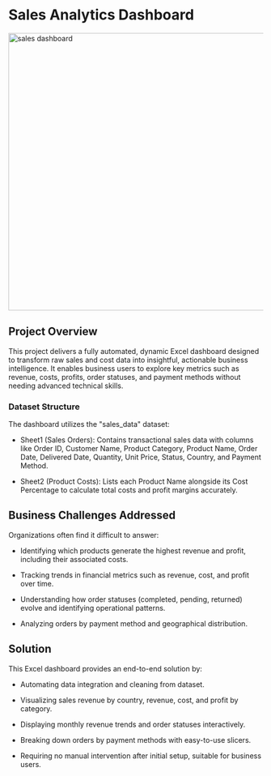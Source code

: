 
# Sales Analytics Dashboard
<img width="1312" height="548" alt="sales dashboard" src="https://github.com/user-attachments/assets/2845d018-fa82-419e-b268-107d7d38c18c" />


## Project Overview

This project delivers a fully automated, dynamic Excel dashboard designed to transform raw sales and cost data into insightful, actionable business intelligence. It enables business users to explore key metrics such as revenue, costs, profits, order statuses, and payment methods without needing advanced technical skills.

### Dataset Structure
The dashboard utilizes the "sales_data" dataset:

- Sheet1 (Sales Orders): Contains transactional sales data with columns like Order ID, Customer Name, Product Category, Product Name, Order Date, Delivered Date, Quantity, Unit Price, Status, Country, and Payment Method.

- Sheet2 (Product Costs): Lists each Product Name alongside its Cost Percentage to calculate total costs and profit margins accurately.

## Business Challenges Addressed

Organizations often find it difficult to answer:

- Identifying which products generate the highest revenue and profit, including their associated costs.

- Tracking trends in financial metrics such as revenue, cost, and profit over time.

- Understanding how order statuses (completed, pending, returned) evolve and identifying operational patterns.

- Analyzing orders by payment method and geographical distribution.

## Solution
This Excel dashboard provides an end-to-end solution by:

- Automating data integration and cleaning from dataset.

- Visualizing sales revenue by country, revenue, cost, and profit by category.

- Displaying monthly revenue trends and order statuses interactively.

- Breaking down orders by payment methods with easy-to-use slicers.

- Requiring no manual intervention after initial setup, suitable for business users.
